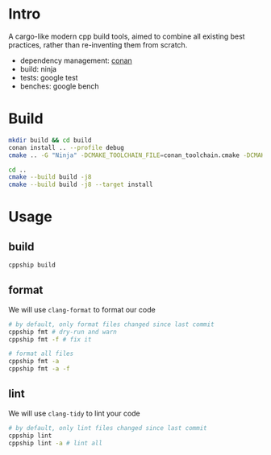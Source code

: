 # Intro
A cargo-like modern cpp build tools, aimed to combine all existing best practices, rather than re-inventing them from scratch.

+ dependency management: [conan](https://conan.io/)
+ build: ninja
+ tests: google test
+ benches: google bench

# Build
```bash
mkdir build && cd build
conan install .. --profile debug
cmake .. -G "Ninja" -DCMAKE_TOOLCHAIN_FILE=conan_toolchain.cmake -DCMAKE_POLICY_DEFAULT_CMP0091=NEW -DCMAKE_BUILD_TYPE=Debug -DCMAKE_EXPORT_COMPILE_COMMANDS=ON

cd ..
cmake --build build -j8
cmake --build build -j8 --target install
```

# Usage
## build
```bash
cppship build
```

## format
We will use `clang-format` to format our code

```bash
# by default, only format files changed since last commit
cppship fmt # dry-run and warn
cppship fmt -f # fix it

# format all files
cppship fmt -a
cppship fmt -a -f
```

## lint
We will use `clang-tidy` to lint your code

```bash
# by default, only lint files changed since last commit
cppship lint
cppship lint -a # lint all
```